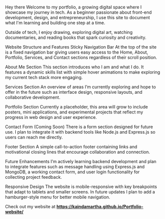 Hey there
Welcome to my portfolio, a growing digital space where I showcase my journey in tech. As a beginner passionate about front-end development, design, and entrepreneurship, I use this site to document what I'm learning and building one step at a time.

Outside of tech, I enjoy drawing, exploring digital art, watching documentaries, and reading books that spark curiosity and creativity.

Website Structure and Features
Sticky Navigation Bar
At the top of the site is a fixed navigation bar giving users easy access to the Home, About, Portfolio, Services, and Contact sections regardless of their scroll position.

About Me Section
This section introduces who I am and what I do. It features a dynamic skills list with simple hover animations to make exploring my current tech stack more engaging.

Services Section
An overview of areas I’m currently exploring and hope to offer in the future such as interface design, responsive layouts, and collaborative development.

Portfolio Section
Currently a placeholder, this area will grow to include posters, mini applications, and experimental projects that reflect my progress in web design and user experience.

Contact Form (Coming Soon)
There is a form section designed for future use. I plan to integrate it with backend tools like Node.js and Express.js so users can reach me directly.

Footer Section
A simple call-to-action footer containing links and motivational closing lines that encourage collaboration and connection.

Future Enhancements
I’m actively learning backend development and plan to integrate features such as message handling using Express.js and MongoDB, a working contact form, and user login functionality for collecting project feedback.

Responsive Design
The website is mobile-responsive with key breakpoints that adapt to tablets and smaller screens. In future updates I plan to add a hamburger-style menu for better mobile navigation.

Check out my website at **https://kaindamartha.github.io/Portfolio-website/**
